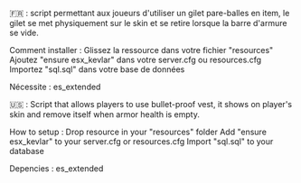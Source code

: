 🇫🇷 : script permettant aux joueurs d'utiliser un gilet pare-balles en item, le gilet se met physiquement sur le skin et se retire lorsque la barre d'armure se vide.

Comment installer :
Glissez la ressource dans votre fichier "resources"
Ajoutez "ensure esx_kevlar" dans votre server.cfg ou resources.cfg
Importez "sql.sql" dans votre base de données

Nécessite : es_extended

🇺🇸 : Script that allows players to use bullet-proof vest, it shows on player's skin and remove itself when armor health is empty.

How to setup :
Drop resource in your "resources" folder
Add "ensure esx_kevlar" to your server.cfg or resources.cfg
Import "sql.sql" to your database

Depencies : es_extended

